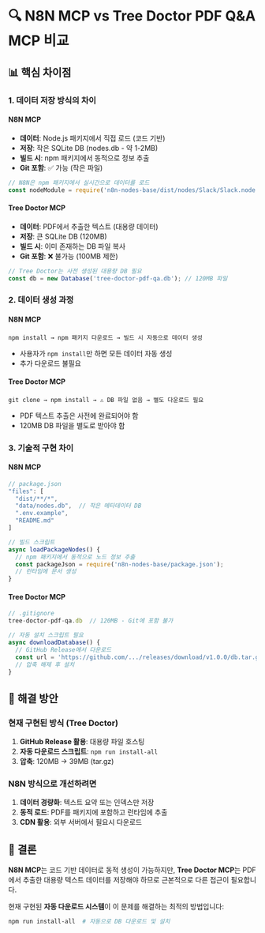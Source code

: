 # 🔍 N8N MCP vs Tree Doctor PDF Q&A MCP 비교

## 📊 핵심 차이점

### 1. 데이터 저장 방식의 차이

#### N8N MCP
- **데이터**: Node.js 패키지에서 직접 로드 (코드 기반)
- **저장**: 작은 SQLite DB (nodes.db - 약 1-2MB)
- **빌드 시**: npm 패키지에서 동적으로 정보 추출
- **Git 포함**: ✅ 가능 (작은 파일)

```javascript
// N8N은 npm 패키지에서 실시간으로 데이터를 로드
const nodeModule = require('n8n-nodes-base/dist/nodes/Slack/Slack.node.js');
```

#### Tree Doctor MCP
- **데이터**: PDF에서 추출한 텍스트 (대용량 데이터)
- **저장**: 큰 SQLite DB (120MB)
- **빌드 시**: 이미 존재하는 DB 파일 복사
- **Git 포함**: ❌ 불가능 (100MB 제한)

```javascript
// Tree Doctor는 사전 생성된 대용량 DB 필요
const db = new Database('tree-doctor-pdf-qa.db'); // 120MB 파일
```

### 2. 데이터 생성 과정

#### N8N MCP
```
npm install → npm 패키지 다운로드 → 빌드 시 자동으로 데이터 생성
```
- 사용자가 `npm install`만 하면 모든 데이터 자동 생성
- 추가 다운로드 불필요

#### Tree Doctor MCP
```
git clone → npm install → ⚠️ DB 파일 없음 → 별도 다운로드 필요
```
- PDF 텍스트 추출은 사전에 완료되어야 함
- 120MB DB 파일을 별도로 받아야 함

### 3. 기술적 구현 차이

#### N8N MCP
```javascript
// package.json
"files": [
  "dist/**/*",
  "data/nodes.db",  // 작은 메타데이터 DB
  ".env.example",
  "README.md"
]

// 빌드 스크립트
async loadPackageNodes() {
  // npm 패키지에서 동적으로 노드 정보 추출
  const packageJson = require('n8n-nodes-base/package.json');
  // 런타임에 문서 생성
}
```

#### Tree Doctor MCP
```javascript
// .gitignore
tree-doctor-pdf-qa.db  // 120MB - Git에 포함 불가

// 자동 설치 스크립트 필요
async downloadDatabase() {
  // GitHub Release에서 다운로드
  const url = 'https://github.com/.../releases/download/v1.0.0/db.tar.gz';
  // 압축 해제 후 설치
}
```

## 🎯 해결 방안

### 현재 구현된 방식 (Tree Doctor)
1. **GitHub Release 활용**: 대용량 파일 호스팅
2. **자동 다운로드 스크립트**: `npm run install-all`
3. **압축**: 120MB → 39MB (tar.gz)

### N8N 방식으로 개선하려면
1. **데이터 경량화**: 텍스트 요약 또는 인덱스만 저장
2. **동적 로드**: PDF를 패키지에 포함하고 런타임에 추출
3. **CDN 활용**: 외부 서버에서 필요시 다운로드

## 📌 결론

**N8N MCP**는 코드 기반 데이터로 동적 생성이 가능하지만, **Tree Doctor MCP**는 PDF에서 추출한 대용량 텍스트 데이터를 저장해야 하므로 근본적으로 다른 접근이 필요합니다.

현재 구현된 **자동 다운로드 시스템**이 이 문제를 해결하는 최적의 방법입니다:
```bash
npm run install-all  # 자동으로 DB 다운로드 및 설치
```